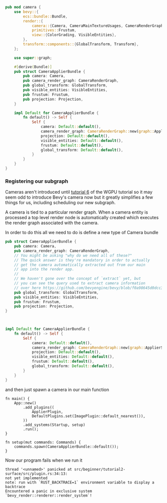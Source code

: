 ```Rust
pub mod camera {
    use bevy::{
        ecs::bundle::Bundle,
        render::{
            camera::{Camera, CameraMainTextureUsages, CameraRenderGraph, Exposure, Projection},
            primitives::Frustum,
            view::{ColorGrading, VisibleEntities},
        },
        transform::components::{GlobalTransform, Transform},
    };

    use super::graph;

    #[derive(Bundle)]
    pub struct CameraApplierBundle {
        pub camera: Camera,
        pub camera_render_graph: CameraRenderGraph,
        pub global_transform: GlobalTransform,
        pub visible_entities: VisibleEntities,
        pub frustum: Frustum,
        pub projection: Projection,
    }

    impl Default for CameraApplierBundle {
        fn default() -> Self {
            Self {
                camera: Default::default(),
                camera_render_graph: CameraRenderGraph::new(graph::ApplierSubgraph),
                projection: Default::default(),
                visible_entities: Default::default(),
                frustum: Default::default(),
                global_transform: Default::default(),
            }
        }
    }
}
```
### Registering our subgraph
Cameras aren't introduced until [tutorial 6](https://sotrh.github.io/learn-wgpu/beginner/tutorial6-uniforms/#a-perspective-camera) of the WGPU tutorial so it may seem odd to introduce Bevy's camera now but it greatly simplifies a few things for us, including scheduling our new subgraph.

A camera is tied to a particular render graph. When a camera entity is processed a top level render node is automatically created which executes the render graph associated with the camera. 

In order to do this all we need to do is define a new type of Camera bundle
```Rust
pub struct CameraApplierBundle {
	pub camera: Camera,
	pub camera_render_graph: CameraRenderGraph,
	// You might be asking "why do we need all of these?"
	// The quick answer is they're mandatory in order to actually 
	// get the camera automatically extracted out from our main
	// app into the render app. 
	// 
	// We haven't gone over the concept of `extract` yet, but
	// you can see the query used to extract camera information 
	// over here https://github.com/bevyengine/bevy/blob/f0a98645d0dcc3dc76ad335755adb074f6fbe5db/crates/bevy_render/src/camera/camera.rs#L804-L816
	pub global_transform: GlobalTransform,
	pub visible_entities: VisibleEntities,
	pub frustum: Frustum,
	pub projection: Projection,
}

  

impl Default for CameraApplierBundle {
	fn default() -> Self {
		Self {
			camera: Default::default(),
			camera_render_graph: CameraRenderGraph::new(graph::ApplierSubgraph),
			projection: Default::default(),
			visible_entities: Default::default(),
			frustum: Default::default(),
			global_transform: Default::default(),
		}
	}
}

```
and then just spawn a camera in our main function
```
fn main() {
	App::new()
		.add_plugins((
			ApplierPlugin,
			DefaultPlugins.set(ImagePlugin::default_nearest()),
		))
		.add_systems(Startup, setup)
		.run();
}

fn setup(mut commands: Commands) {
	commands.spawn(CameraApplierBundle::default());
}
```

Now our program fails when we run it
```
thread '<unnamed>' panicked at src/beginner/tutorial2-surface/src/plugin.rs:34:13:
not yet implemented
note: run with `RUST_BACKTRACE=1` environment variable to display a backtrace
Encountered a panic in exclusive system `bevy_render::renderer::render_system`!
```

